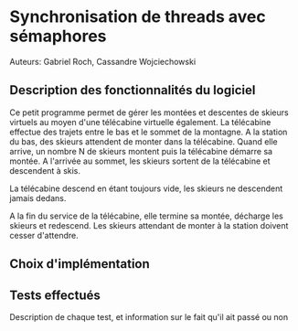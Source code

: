 
# Synchronisation de threads avec sémaphores

Auteurs: Gabriel Roch, Cassandre Wojciechowski

## Description des fonctionnalités du logiciel

Ce petit programme permet de gérer les montées et descentes de skieurs virtuels au moyen d'une télécabine virtuelle également. La télécabine effectue des trajets entre le bas et le sommet de la montagne. A la station du bas, des skieurs attendent de monter dans la télécabine. Quand elle arrive, un nombre N de skieurs montent puis la télécabine démarre sa montée. A l'arrivée au sommet, les skieurs sortent de la télécabine et descendent à skis. 

La télécabine descend en étant toujours vide, les skieurs ne descendent jamais dedans. 

A la fin du service de la télécabine, elle termine sa montée, décharge les skieurs et redescend. Les skieurs attendant de monter à la station doivent cesser d'attendre.  

## Choix d'implémentation





## Tests effectués


Description de chaque test, et information sur le fait qu'il ait passé ou non

